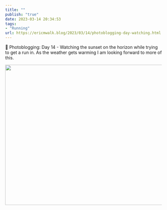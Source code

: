 ```yaml
---
title: ""
publish: "true"
date: 2023-03-14 20:34:53
tags:
- "Running"
url: https://ericmwalk.blog/2023/03/14/photoblogging-day-watching.html
---
```

📸 Photoblogging: Day 14 - Watching the sunset on the horizon while trying to get a run in. As the weather gets warming I am looking forward to more of this.


<img src="uploads/2023/5520b9dee0.jpg" width="600" height="450" alt="">